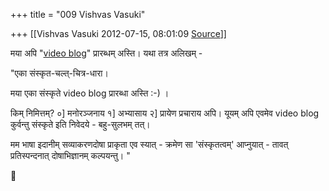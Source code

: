 +++
title = "009 Vishvas Vasuki"

+++
[[Vishvas Vasuki	2012-07-15, 08:01:09 [Source](https://groups.google.com/g/samskrita/c/nqBMzhZvHPE)]]



मया अपि "[video blog](http://www.youtube.com/playlist?list=PL2C8AF92DE68B9AFD&feature=mh_lolz)" प्रारब्धम् अस्ति। यथा‌ तत्र अलिखम् -  
  
"एका संस्कृत-चल्त्-चित्र-धारा।  
  
मया एका संस्कृते video blog प्रारब्धा अस्ति :-) ।  
  
किम् निमित्तम्? ०\] मनोरञ्जनाय १\] अभ्यासाय २\] प्रायेण प्रचाराय अपि। यूयम् अपि एवमेव video blog कुर्वन्तु संस्कृते इति निवेदये - बहु-सुलभम् तत्।  
  
मम भाषा इदानीम् सव्याकरणदोषा प्राकृता एव स्यात् - क्रमेण सा 'संस्कृतत्वम्' आप्नुयात् - तावत् प्रतिस्पन्दनात् दोषाभिज्ञानम् कल्पयन्तु। "



